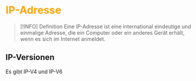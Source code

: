 # <font color = "orange">IP-Adresse</font>
>[!INFO] Definition
>Eine IP-Adresse ist eine international eindeutige und einmalige Adresse, die ein Computer oder ein anderes Gerät erhält, wenn es sich im Internet anmeldet.

## IP-Versionen
Es gibt IP-V4 und IP-V6 